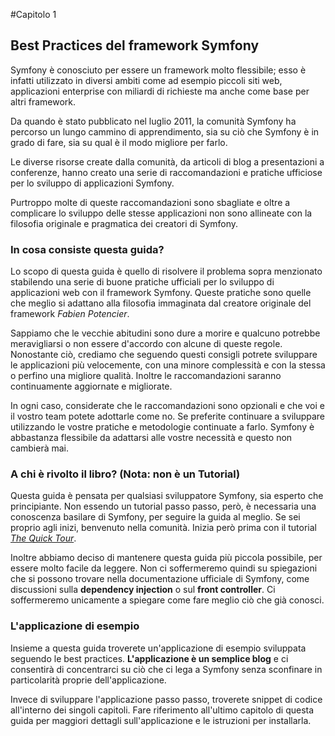 #Capitolo 1
## Best Practices del framework Symfony

Symfony è conosciuto per essere un framework molto flessibile; esso è infatti utilizzato in diversi ambiti come ad esempio piccoli siti web, applicazioni enterprise con miliardi di richieste ma anche come base per altri framework.

Da quando è stato pubblicato nel luglio 2011, la comunità Symfony ha percorso un lungo cammino di apprendimento, sia su ciò che Symfony è in grado di fare, sia su qual è il modo migliore per farlo.


Le diverse risorse create dalla comunità, da articoli di blog a presentazioni a conferenze, hanno creato una serie di raccomandazioni e pratiche ufficiose per lo sviluppo di applicazioni Symfony.

Purtroppo molte di queste raccomandazioni sono sbagliate e oltre a complicare lo sviluppo delle stesse applicazioni non sono allineate con la filosofia originale e pragmatica dei creatori di Symfony.

### In cosa consiste questa guida?

Lo scopo di questa guida è quello di risolvere il problema sopra menzionato stabilendo una serie di buone pratiche ufficiali per lo sviluppo di applicazioni web con il framework Symfony. Queste pratiche sono quelle che meglio si adattano alla filosofia immaginata dal creatore originale del framework *Fabien Potencier*.

Sappiamo che le vecchie abitudini sono dure a morire e qualcuno potrebbe meravigliarsi o non essere d'accordo con alcune di queste regole. Nonostante ciò, crediamo che seguendo questi consigli potrete sviluppare le applicazioni più velocemente, con una minore complessità e con la stessa o perfino una migliore qualità. Inoltre le raccomandazioni saranno continuamente aggiornate e migliorate.


In ogni caso, considerate che le raccomandazioni sono opzionali e che voi e il vostro team potete adottarle come no. Se preferite continuare a sviluppare utilizzando le vostre pratiche e metodologie continuate a farlo. Symfony è abbastanza flessibile da adattarsi alle vostre necessità e questo non cambierà mai.


### A chi è rivolto il libro? (Nota: non è un Tutorial)
Questa guida è pensata per qualsiasi sviluppatore Symfony, sia esperto che principiante. Non essendo un tutorial passo passo, però, è necessaria una conoscenza basilare di Symfony, per seguire la guida al meglio. Se sei proprio agli inizi, benvenuto nella comunità. Inizia però prima con il tutorial [*The Quick Tour*](http://symfony.com/doc/current/quick_tour/the_big_picture.html). 

Inoltre abbiamo deciso di mantenere questa guida più piccola possibile, per essere molto facile da leggere. Non ci soffermeremo quindi su spiegazioni che si possono trovare nella documentazione ufficiale di Symfony, come discussioni sulla **dependency injection** o sul **front controller**. Ci soffermeremo unicamente a spiegare come fare meglio ciò che già conosci.

### L'applicazione di esempio
Insieme a questa guida troverete un'applicazione di esempio sviluppata seguendo le best practices. **L'applicazione è un semplice blog** e ci consentirà di concentrarci su ciò che ci lega a Symfony senza sconfinare in particolarità proprie dell'applicazione.

Invece di sviluppare l'applicazione passo passo, troverete snippet di codice all'interno dei singoli capitoli. Fare riferimento all'ultimo capitolo di questa guida per maggiori dettagli sull'applicazione e le istruzioni per installarla.


















